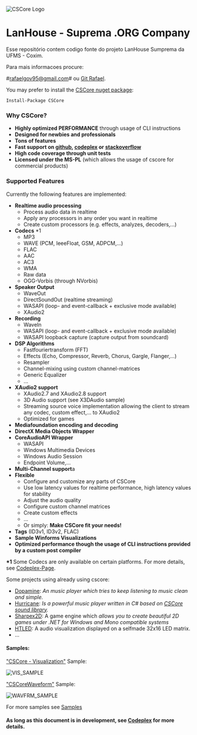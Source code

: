 ![CSCore Logo](http://fs1.directupload.net/images/150528/h8n8qwyc.png)


# LanHouse - Suprema .ORG Company  #

Esse repositório contem codigo fonte do projeto LanHouse Sumprema da UFMS - Coxim.

Para mais informacoes procure:

#<rafaelgov95@gmail.com># ou [Git Rafael](https://github.com/rafaelgov95).

You may prefer to install the [CSCore nuget package](https://www.nuget.org/packages/CSCore/):

    Install-Package CSCore

### Why CSCore? ###
 - **Highly optimized PERFORMANCE** through usage of CLI instructions
 - **Designed for newbies and professionals** 
 - **Tons of features**
 - **Fast support on [github](https://github.com/filoe/cscore), [codeplex](http://cscore.codeplex.com/) or [stackoverflow](http://stackoverflow.com/questions/tagged/cscore)** 
 - **High code coverage through unit tests** 
 - **Licensed under the MS-PL** (which allows the usage of cscore
   for commercial products)

### Supported Features ###

Currently the following features are implemented:

- **Realtime audio processing**
  - Process audio data in realtime
  - Apply any processors in any order you want in realtime
  - Create custom processors (e.g. effects, analyzes, decoders,...)
- **Codecs** *1
  - MP3
  - WAVE (PCM, IeeeFloat, GSM, ADPCM,...)
  - FLAC
  - AAC
  - AC3
  - WMA
  - Raw data
  - OGG-Vorbis (through NVorbis)
- **Speaker Output**
  - WaveOut
  - DirectSoundOut (realtime streaming)
  - WASAPI (loop- and event-callback + exclusive mode available)
  - XAudio2
- **Recording**
  - WaveIn
  - WASAPI (loop- and event-callback + exclusive mode available)
  - WASAPI loopback capture (capture output from soundcard)
- **DSP Algorithms**
  - Fastfouriertransform (FFT)
  - Effects (Echo, Compressor, Reverb, Chorus, Gargle, Flanger,...)
  - Resampler
  - Channel-mixing using custom channel-matrices
  - Generic Equalizer
  - ...
- **XAudio2 support**
  - XAudio2.7 and XAudio2.8 support
  - 3D Audio support (see X3DAudio sample)
  - Streaming source voice implementation allowing
    the client to stream any codec, custom effect,... to XAudio2
  - Optimized for games
- **Mediafoundation encoding and decoding**
- **DirectX Media Objects Wrapper**
- **CoreAudioAPI Wrapper**
  - WASAPI
  - Windows Multimedia Devices
  - Windows Audio Session
  - Endpoint Volume,...
- **Multi-Channel support**a
- **Flexible**
  - Configure and customize any parts of CSCore
  - Use low latency values for realtime performance, high latency values for stability
  - Adjust the audio quality
  - Configure custom channel matrices
  - Create custom effects
  - ...
  - Or simply: **Make CSCore fit your needs!**
- **Tags** (ID3v1, ID3v2, FLAC)
- **Sample Winforms Visualizations**
- **Optimized performance though the usage of CLI instructions provided by a custom post compiler**

**\*1** Some Codecs are only available on certain platforms. For more details, see [Codeplex-Page](http://cscore.codeplex.com/).

Some projects using already using cscore:
- [Dopamine](http://raphaelgodart.tumblr.com/dopamine): _An music player which tries to keep listening to music clean and simple._
- [Hurricane](https://github.com/Alkalinee/Hurricane): _Is a powerful music player written in C# based on [CSCore sound library](https://github.com/filoe/cscore)._
- [Sharpex2D](https://github.com/ThuCommix/Sharpex2D): A game engine which _allows you to create beautiful 2D games under .NET for Windows and Mono compatible systems_
- [HTLED](https://www.youtube.com/watch?v=tbrKepBgH3M): A audio visualization displayed on a selfmade 32x16 LED matrix.
- ...

#### Samples: ####

["CSCore - Visualization"](Samples/WinformsVisualization) Sample:

![VIS_SAMPLE](http://download-codeplex.sec.s-msft.com/Download?ProjectName=cscore&DownloadId=970569)

["CSCoreWaveform"](Samples/CSCoreWaveform) Sample:

![WAVFRM_SAMPLE](http://fs5.directupload.net/images/160229/adjvd9u9.png)

For more samples see [Samples](Samples/)

#### As long as this document is in development, see [Codeplex](http://cscore.codeplex.com/) for more details.  ####
